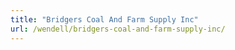 ```yaml
---
title: "Bridgers Coal And Farm Supply Inc"
url: /wendell/bridgers-coal-and-farm-supply-inc/
---
```

